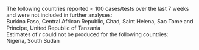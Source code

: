 The following countries reported < 100 cases/tests over the last 7 weeks and were not included in further analyses:<br>Burkina Faso, Central African Republic, Chad, Saint Helena, Sao Tome and Principe, United Republic of Tanzania
<br>
Estimates of *r* could not be produced for the following countries:<br>Nigeria, South Sudan
<br>
